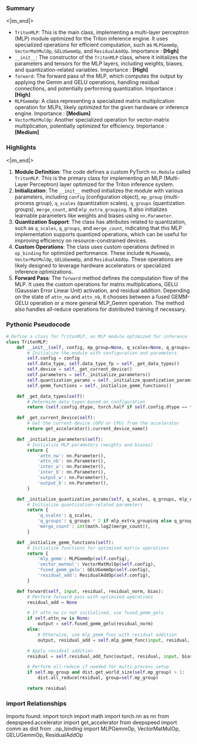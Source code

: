 

### Summary

<|im_end|>

* `TritonMLP`: This is the main class, implementing a multi-layer perceptron (MLP) module optimized for the Triton inference engine. It uses specialized operations for efficient computation, such as `MLPGemmOp`, `VectorMatMulOp`, `GELUGemmOp`, and `ResidualAddOp`. Importance : **[High]**
* `__init__`: The constructor of the `TritonMLP` class, where it initializes the parameters and tensors for the MLP layers, including weights, biases, and quantization-related variables. Importance : **[High]**
* `forward`: The forward pass of the MLP, which computes the output by applying the Gemm and GELU operations, handling residual connections, and potentially performing quantization. Importance : **[High]**
* `MLPGemmOp`: A class representing a specialized matrix multiplication operation for MLPs, likely optimized for the given hardware or inference engine. Importance : **[Medium]**
* `VectorMatMulOp`: Another specialized operation for vector-matrix multiplication, potentially optimized for efficiency. Importance : **[Medium]**

### Highlights

<|im_end|>

1. **Module Definition**: The code defines a custom PyTorch `nn.Module` called `TritonMLP`. This is the primary class for implementing an MLP (Multi-Layer Perceptron) layer optimized for the Triton inference system.
2. **Initialization**: The `__init__` method initializes the module with various parameters, including `config` (configuration object), `mp_group` (multi-process group), `q_scales` (quantization scales), `q_groups` (quantization groups), `merge_count`, and `mlp_extra_grouping`. It also initializes learnable parameters like weights and biases using `nn.Parameter`.
3. **Quantization Support**: The class has attributes related to quantization, such as `q_scales`, `q_groups`, and `merge_count`, indicating that this MLP implementation supports quantized operations, which can be useful for improving efficiency on resource-constrained devices.
4. **Custom Operations**: The class uses custom operations defined in `op_binding` for optimized performance. These include `MLPGemmOp`, `VectorMatMulOp`, `GELUGemmOp`, and `ResidualAddOp`. These operations are likely designed to leverage hardware accelerators or specialized inference optimizations.
5. **Forward Pass**: The `forward` method defines the computation flow of the MLP. It uses the custom operations for matrix multiplications, GELU (Gaussian Error Linear Unit) activation, and residual addition. Depending on the state of `attn_nw` and `attn_nb`, it chooses between a fused GEMM-GELU operation or a more general MLP_Gemm operation. The method also handles all-reduce operations for distributed training if necessary.

### Pythonic Pseudocode

```python
# Define a class for TritonMLP, an MLP module optimized for inference
class TritonMLP:
    def __init__(self, config, mp_group=None, q_scales=None, q_groups=1, merge_count=1, mlp_extra_grouping=False):
        # Initialize the module with configuration and parameters
        self.config = config
        self.data_type, self.data_type_fp = self._get_data_types()
        self.device = self._get_current_device()
        self.parameters = self._initialize_parameters()
        self.quantization_params = self._initialize_quantization_params(q_scales, q_groups, mlp_extra_grouping)
        self.gemm_functions = self._initialize_gemm_functions()

    def _get_data_types(self):
        # Determine data types based on configuration
        return (self.config.dtype, torch.half if self.config.dtype == torch.int8 else self.config.dtype)

    def _get_current_device(self):
        # Get the current device (GPU or CPU) from the accelerator
        return get_accelerator().current_device_name()

    def _initialize_parameters(self):
        # Initialize MLP parameters (weights and biases)
        return {
            'attn_nw': nn.Parameter(),
            'attn_nb': nn.Parameter(),
            'inter_w': nn.Parameter(),
            'inter_b': nn.Parameter(),
            'output_w': nn.Parameter(),
            'output_b': nn.Parameter(),
        }

    def _initialize_quantization_params(self, q_scales, q_groups, mlp_extra_grouping):
        # Initialize quantization-related parameters
        return {
            'q_scales': q_scales,
            'q_groups': q_groups * 2 if mlp_extra_grouping else q_groups,
            'merge_count': int(math.log2(merge_count)),
        }

    def _initialize_gemm_functions(self):
        # Initialize functions for optimized matrix operations
        return {
            'mlp_gemm': MLPGemmOp(self.config),
            'vector_matmul': VectorMatMulOp(self.config),
            'fused_gemm_gelu': GELUGemmOp(self.config),
            'residual_add': ResidualAddOp(self.config),
        }

    def forward(self, input, residual, residual_norm, bias):
        # Perform forward pass with optimized operations
        residual_add = None

        # If attn_nw is not initialized, use fused_gemm_gelu
        if self.attn_nw is None:
            output = self.fused_gemm_gelu(residual_norm)
        else:
            # Otherwise, use mlp_gemm_func with residual addition
            output, residual_add = self.mlp_gemm_func(input, residual, bias)

        # Apply residual addition
        residual = self.residual_add_func(output, residual, input, bias, self.output_b, residual_add)

        # Perform all-reduce if needed for multi-process setup
        if self.mp_group and dist.get_world_size(self.mp_group) > 1:
            dist.all_reduce(residual, group=self.mp_group)

        return residual
```


### import Relationships

Imports found:
import torch
import math
import torch.nn as nn
from deepspeed.accelerator import get_accelerator
from deepspeed import comm as dist
from ..op_binding import MLPGemmOp, VectorMatMulOp, GELUGemmOp, ResidualAddOp